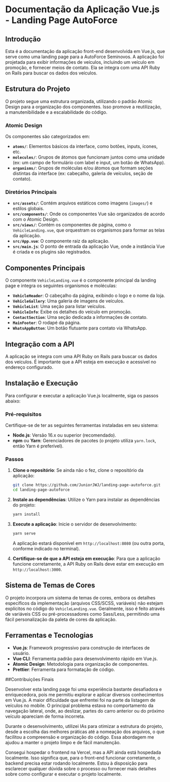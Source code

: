 # Documentação da Aplicação Vue.js - Landing Page AutoForce

## Introdução

Esta é a documentação da aplicação front-end desenvolvida em Vue.js, que serve como uma landing page para a AutoForce Seminovos. A aplicação foi projetada para exibir informações de veículos, incluindo um veículo em promoção, e fornecer meios de contato. Ela se integra com uma API Ruby on Rails para buscar os dados dos veículos.

## Estrutura do Projeto

O projeto segue uma estrutura organizada, utilizando o padrão Atomic Design para a organização dos componentes. Isso promove a reutilização, a manutenibilidade e a escalabilidade do código.

### Atomic Design

Os componentes são categorizados em:

- **`atoms/`**: Elementos básicos da interface, como botões, inputs, ícones, etc.
- **`molecules/`**: Grupos de átomos que funcionam juntos como uma unidade (ex: um campo de formulário com label e input, um botão de WhatsApp).
- **`organisms/`**: Grupos de moléculas e/ou átomos que formam seções distintas da interface (ex: cabeçalho, galeria de veículos, seção de contato).

### Diretórios Principais

- **`src/assets/`**: Contém arquivos estáticos como imagens (`images/`) e estilos globais.
- **`src/components/`**: Onde os componentes Vue são organizados de acordo com o Atomic Design.
- **`src/views/`**: Contém os componentes de página, como o `VehicleLanding.vue`, que orquestram os organismos para formar as telas da aplicação.
- **`src/App.vue`**: O componente raiz da aplicação.
- **`src/main.js`**: O ponto de entrada da aplicação Vue, onde a instância Vue é criada e os plugins são registrados.

## Componentes Principais

O componente `VehicleLanding.vue` é o componente principal da landing page e integra os seguintes organismos e moléculas:

- **`VehicleHeader`**: O cabeçalho da página, exibindo o logo e o nome da loja.
- **`VehicleGallery`**: Uma galeria de imagens de veículos.
- **`VehicleList`**: Uma seção para listar veículos.
- **`VehicleInfo`**: Exibe os detalhes do veículo em promoção.
- **`ContactSection`**: Uma seção dedicada a informações de contato.
- **`MainFooter`**: O rodapé da página.
- **`WhatsAppButton`**: Um botão flutuante para contato via WhatsApp.

## Integração com a API

A aplicação se integra com uma API Ruby on Rails para buscar os dados dos veículos. É importante que a API esteja em execução e acessível no endereço configurado.

## Instalação e Execução

Para configurar e executar a aplicação Vue.js localmente, siga os passos abaixo:

### Pré-requisitos

Certifique-se de ter as seguintes ferramentas instaladas em seu sistema:

- **Node.js**: Versão 16.x ou superior (recomendado).
- **npm** ou **Yarn**: Gerenciadores de pacotes (o projeto utiliza `yarn.lock`, então Yarn é preferível).

### Passos

1.  **Clone o repositório**: Se ainda não o fez, clone o repositório da aplicação:

    ```bash
    git clone https://github.com/JuniorJWJ/landing-page-autoforce.git
    cd landing-page-autoforce
    ```

2.  **Instale as dependências**: Utilize o Yarn para instalar as dependências do projeto:

    ```bash
    yarn install
    ```

3.  **Execute a aplicação**: Inicie o servidor de desenvolvimento:

    ```bash
    yarn serve
    ```

    A aplicação estará disponível em `http://localhost:8080` (ou outra porta, conforme indicado no terminal).

4.  **Certifique-se de que a API esteja em execução**: Para que a aplicação funcione corretamente, a API Ruby on Rails deve estar em execução em `http://localhost:3000`.

## Sistema de Temas de Cores

O projeto incorpora um sistema de temas de cores, embora os detalhes específicos da implementação (arquivos CSS/SCSS, variáveis) não estejam explícitos no código do `VehicleLanding.vue`. Geralmente, isso é feito através de variáveis CSS ou pré-processadores como Sass/Less, permitindo uma fácil personalização da paleta de cores da aplicação.

## Ferramentas e Tecnologias

- **Vue.js**: Framework progressivo para construção de interfaces de usuário.
- **Vue CLI**: Ferramenta padrão para desenvolvimento rápido em Vue.js.
- **Atomic Design**: Metodologia para organização de componentes.
- **Prettier**: Ferramenta para formatação de código.

##Contribuições Finais

Desenvolver esta landing page foi uma experiência bastante desafiadora e enriquecedora, pois me permitiu explorar e aplicar diversos conhecimentos em Vue.js.
A maior dificuldade que enfrentei foi na parte da listagem de veículos no mobile. O principal problema estava no comportamento da navegação lateral, onde, ao deslizar, partes do carro anterior ou do próximo veículo apareciam de forma incorreta.

Durante o desenvolvimento, utilizei IAs para otimizar a estrutura do projeto, desde a escolha das melhores práticas até a nomeação dos arquivos, o que facilitou a compreensão e organização do código. Essa abordagem me ajudou a manter o projeto limpo e de fácil manutenção.

Consegui hospedar o frontend na Vercel, mas a API ainda está hospedada localmente. Isso significa que, para o front-end funcionar corretamente, o backend precisa estar rodando localmente. Estou à disposição para esclarecer qualquer dúvida sobre o processo ou fornecer mais detalhes sobre como configurar e executar o projeto localmente.

